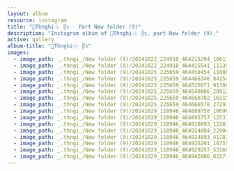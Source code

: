 ```yaml
---
layout: album
resource: instagram
title: "🐚Thnghi𓇼 ᥫ᭡ - Part New folder (9)"
description: "Instagram album of 🐚Thnghi𓇼 ᥫ᭡, part New folder (9)."
active: gallery
album-title: "🐚Thnghi𓇼 ᥫ᭡"
images:
  - image_path: _.thngi_/New folder (9)/20241022_224918_464215204_1061174898651337_8177328743139918353_n.jpg
  - image_path: _.thngi_/New folder (9)/20241022_224918_464415541_1113965104067091_2580434579782121484_n.jpg
  - image_path: _.thngi_/New folder (9)/20241025_225659_464458454_1100038355022317_6882524380393762707_n.jpg
  - image_path: _.thngi_/New folder (9)/20241025_225659_464466346_841548274716920_7944668501397991769_n.jpg
  - image_path: _.thngi_/New folder (9)/20241025_225659_464525071_913865800085689_8404117416836506622_n.jpg
  - image_path: _.thngi_/New folder (9)/20241025_225659_464540886_2001235066994028_5601669529502793092_n.jpg
  - image_path: _.thngi_/New folder (9)/20241025_225659_464660702_1611530469577337_2852516167390747949_n.jpg
  - image_path: _.thngi_/New folder (9)/20241025_225659_464666578_2729154567258520_6372126424873834853_n.jpg
  - image_path: _.thngi_/New folder (9)/20241029_110946_464889750_1069011854680747_189682936592183914_n.jpg
  - image_path: _.thngi_/New folder (9)/20241029_110946_464895757_1253324119427692_5840392064091750070_n.jpg
  - image_path: _.thngi_/New folder (9)/20241029_110946_464910693_1220338765893670_3542482868970594861_n.jpg
  - image_path: _.thngi_/New folder (9)/20241029_110946_464924884_2290446564627344_6884230515259834050_n.jpg
  - image_path: _.thngi_/New folder (9)/20241029_110946_464924893_417832808035424_3748125796914304246_n.jpg
  - image_path: _.thngi_/New folder (9)/20241029_110946_464926201_1075529090382345_5297871952217471055_n.jpg
  - image_path: _.thngi_/New folder (9)/20241029_110946_464929257_531665273182695_7423405308848367406_n.jpg
  - image_path: _.thngi_/New folder (9)/20241029_110946_464942006_815736693865284_8313753764142958425_n.jpg
---
```

